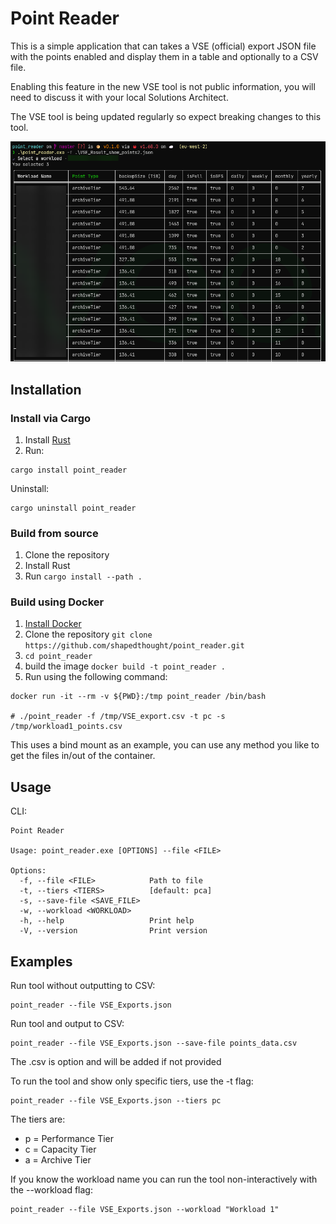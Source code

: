 # Point Reader

This is a simple application that can takes a VSE (official) export JSON file with the points enabled and display them in a table and optionally to a CSV file.

Enabling this feature in the new VSE tool is not public information, you will need to discuss it with your local Solutions Architect.

The VSE tool is being updated regularly so expect breaking changes to this tool.

<img src="images/screenshot.png" alt="screenshot" width="700" />

## Installation

### Install via Cargo

1. Install [Rust](https://www.rust-lang.org/tools/install)
2. Run:

```
cargo install point_reader
```

Uninstall:

```
cargo uninstall point_reader
```

### Build from source

1. Clone the repository
2. Install Rust
3. Run `cargo install --path .`

### Build using Docker

1. [Install Docker](https://docs.docker.com/engine/install/)
2. Clone the repository `git clone https://github.com/shapedthought/point_reader.git`
3. `cd point_reader`
4. build the image `docker build -t point_reader .`
5. Run using the following command:

```
docker run -it --rm -v ${PWD}:/tmp point_reader /bin/bash

# ./point_reader -f /tmp/VSE_export.csv -t pc -s /tmp/workload1_points.csv
```

This uses a bind mount as an example, you can use any method you like to get the files in/out of the container.

## Usage

CLI:

```
Point Reader

Usage: point_reader.exe [OPTIONS] --file <FILE>

Options:
  -f, --file <FILE>            Path to file
  -t, --tiers <TIERS>          [default: pca]
  -s, --save-file <SAVE_FILE>
  -w, --workload <WORKLOAD>
  -h, --help                   Print help
  -V, --version                Print version
```

## Examples

Run tool without outputting to CSV:

```
point_reader --file VSE_Exports.json
```

Run tool and output to CSV:

```
point_reader --file VSE_Exports.json --save-file points_data.csv
```

The .csv is option and will be added if not provided

To run the tool and show only specific tiers, use the -t flag:

```
point_reader --file VSE_Exports.json --tiers pc
```

The tiers are:

- p = Performance Tier
- c = Capacity Tier
- a = Archive Tier

If you know the workload name you can run the tool non-interactively with the --workload flag:

```
point_reader --file VSE_Exports.json --workload "Workload 1"
```
